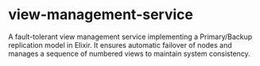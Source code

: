 # view-management-service
A fault-tolerant view management service implementing a Primary/Backup replication model in Elixir. It ensures automatic failover of nodes and manages a sequence of numbered views to maintain system consistency.
